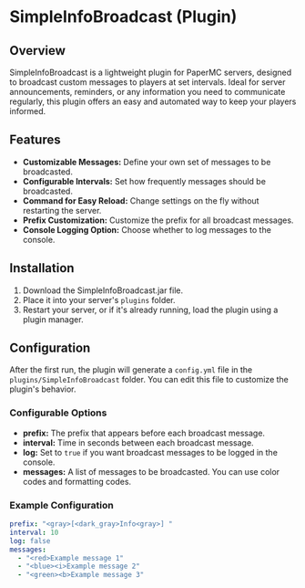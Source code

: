 # SimpleInfoBroadcast (Plugin)

## Overview
SimpleInfoBroadcast is a lightweight plugin for PaperMC servers, designed to broadcast custom messages to players at set intervals. Ideal for server announcements, reminders, or any information you need to communicate regularly, this plugin offers an easy and automated way to keep your players informed.

## Features
- **Customizable Messages:** Define your own set of messages to be broadcasted.
- **Configurable Intervals:** Set how frequently messages should be broadcasted.
- **Command for Easy Reload:** Change settings on the fly without restarting the server.
- **Prefix Customization:** Customize the prefix for all broadcast messages.
- **Console Logging Option:** Choose whether to log messages to the console.

## Installation
1. Download the SimpleInfoBroadcast.jar file.
2. Place it into your server's `plugins` folder.
3. Restart your server, or if it's already running, load the plugin using a plugin manager.

## Configuration
After the first run, the plugin will generate a `config.yml` file in the `plugins/SimpleInfoBroadcast` folder. You can edit this file to customize the plugin's behavior.

### Configurable Options
- **prefix:** The prefix that appears before each broadcast message.
- **interval:** Time in seconds between each broadcast message.
- **log:** Set to `true` if you want broadcast messages to be logged in the console.
- **messages:** A list of messages to be broadcasted. You can use color codes and formatting codes.

### Example Configuration
```yaml
prefix: "<gray>[<dark_gray>Info<gray>] "
interval: 10
log: false
messages:
  - "<red>Example message 1"
  - "<blue><i>Example message 2"
  - "<green><b>Example message 3"
